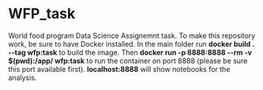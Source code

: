 # WFP_task

World food program Data Science Assignemnt task. To make this repository work, be sure to have Docker installed. In the main folder run **docker build . --tag wfp:task** to build the image.
Then **docker run -p 8888:8888 --rm -v $(pwd):/app/ wfp:task** to run the container on port 8888 (please be sure this port available first). **localhost:8888** will show notebooks for the analysis.

